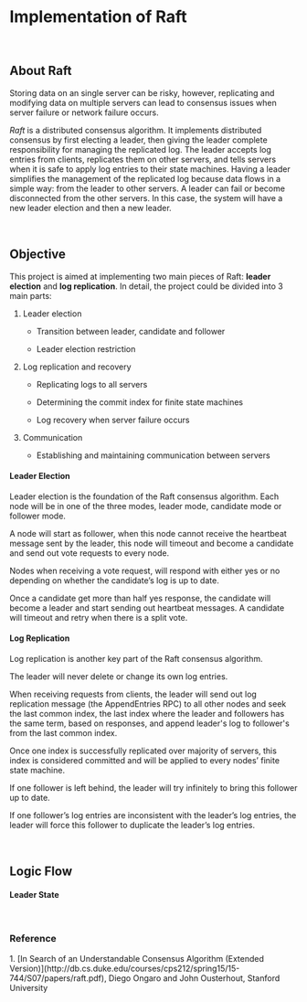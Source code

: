 <h1>Implementation of Raft</h1>

<br>

<h2>About Raft</h2>

Storing data on an single server can be risky, however, replicating and modifying data on multiple servers can lead to consensus issues when server failure or network failure occurs.  

*Raft* is a distributed consensus algorithm. It implements distributed consensus by first electing a leader, then giving the leader complete responsibility for managing the replicated log. The leader accepts log entries from clients, replicates them on other servers, and tells servers when it is safe to apply log entries to their state machines. Having a leader simplifies the management of the replicated log because data flows in a simple way: from the leader to other servers. A leader can fail or become disconnected from the other servers. In this case, the system will have a new leader election and then a new leader.

<br>

<h2>Objective</h2>

This project is aimed at implementing two main pieces of Raft: **leader election** and **log replication**. In detail, the project could be divided into 3 main parts:

1. Leader election

	* Transition between leader, candidate and follower
	
	* Leader election restriction

2. Log replication and recovery

	* Replicating logs to all servers

	* Determining the commit index for finite state machines

	* Log recovery when server failure occurs

3. Communication
	* Establishing and maintaining communication between servers
	
<h4>Leader Election</h4>

Leader election is the foundation of the Raft consensus algorithm. Each node will be in one of the three modes, leader mode, candidate mode or follower mode.

A node will start as follower, when this node cannot receive the heartbeat message sent by the leader, this node will timeout and become a candidate and send out vote requests to every node. 

Nodes when receiving a vote request, will respond with either yes or no depending on whether the candidate’s log is up to date. 

Once a candidate get more than half yes response, the candidate will become a leader and start sending out heartbeat messages.
A candidate will timeout and retry when there is a split vote.

<h4>Log Replication</h4>

Log replication is another key part of the Raft consensus algorithm.

The leader will never delete or change its own log entries.

When receiving requests from clients, the leader will send out log replication message (the AppendEntries RPC) to all other nodes and seek the last common index, the last index where the leader and followers has the same term, based on responses, and append leader's log to follower's from the last common index. 

Once one index is successfully replicated over majority of servers, this index is considered committed and will be applied to every nodes’ finite state machine.

If one follower is left behind, the leader will try infinitely to bring this follower up to date.

If one follower’s log entries are inconsistent with the leader’s log entries, the leader will force this follower to duplicate the leader’s log entries.

<br>

<h2>Logic Flow</h2>

<h4>Leader State</h4>







<br>
<h3>Reference</h3>
1. [In Search of an Understandable Consensus Algorithm (Extended Version)](http://db.cs.duke.edu/courses/cps212/spring15/15-744/S07/papers/raft.pdf), Diego Ongaro and John Ousterhout, Stanford University